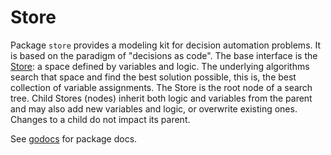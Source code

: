# Store

Package `store` provides a modeling kit for decision automation problems. It is
based on the paradigm of "decisions as code". The base interface is the
[Store][Store]: a space defined by variables and logic. The underlying
algorithms search that space and find the best solution possible, this is, the
best collection of variable assignments. The Store is the root node of a search
tree. Child Stores (nodes) inherit both logic and variables from the parent and
may also add new variables and logic, or overwrite existing ones. Changes to a
child do not impact its parent.

See [godocs][godocs] for package docs.

[godocs]:  https://pkg.go.dev/github.com/nextmv-io/sdk/store
[Store]: ./store.go
